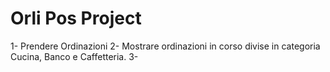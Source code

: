 # Orli Pos Project

1- Prendere Ordinazioni 
 2- Mostrare ordinazioni in corso divise in categoria Cucina, Banco e Caffetteria.
 3- 
